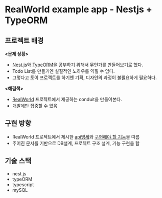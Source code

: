 # RealWorld example app - Nestjs + TypeORM
## 프로젝트 배경
__<문제 상황>__
- [Nest.js](https://docs.nestjs.com/)와 [TypeORM](https://typeorm.io/)을 공부하기 위해서 무언가를 만들어보기로 했다.
- Todo List를 만들기엔 실질적인 노하우를 익힐 수 없다.
- 그렇다고 토이 프로젝트를 하기엔 기획, 디자인의 과정이 불필요하게 필요하다.

__<해결책>__
- [RealWorld](https://github.com/gothinkster/realworld) 프로젝트에서 제공하는 conduit을 만들어본다.
- 개발에만 집중할 수 있음

## 구현 방향
- RealWorld 프로젝트에서 제시한 [api명세](https://github.com/gothinkster/realworld/tree/master/api)와 [구현해야 할 기능](https://github.com/gothinkster/realworld/tree/master/spec#project-overview)을 따름
- 주어진 문서를 기반으로 DB설계, 프로젝트 구조 설계, 기능 구현을 함

## 기술 스택
- nest.js
- typeORM
- typescript
- mySQL